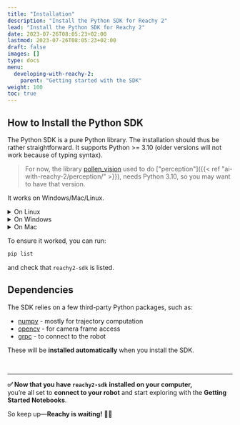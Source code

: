 ```yaml
---
title: "Installation"
description: "Install the Python SDK for Reachy 2"
lead: "Install the Python SDK for Reachy 2"
date: 2023-07-26T08:05:23+02:00
lastmod: 2023-07-26T08:05:23+02:00
draft: false
images: []
type: docs
menu:
  developing-with-reachy-2:
    parent: "Getting started with the SDK"
weight: 100
toc: true
---
```


## How to Install the Python SDK

The Python SDK is a pure Python library. The installation should thus be rather straightforward. It supports Python >= 3.10 (older versions will not work because of typing syntax). 

> For now, the library [pollen_vision](pollen-robotics/pollen-vision) used to do ["perception"]({{< ref "ai-with-reachy-2/perception/" >}}), needs Python 3.10, so you may want to have that version. 

It works on Windows/Mac/Linux.

<details>
<summary>On Linux</summary>

We recommend using [virtual environments](https://docs.python.org/3/tutorial/venv.html) for your development. They make the installation simple and avoid compatibility issues. They also come with their [pip](https://pip.pypa.io/en/stable/) command.

Inside your virtual environment, you can install the library either from PyPI or by cloning the repository:

### From PyPI

```bash
pip install reachy2-sdk
```

### From the Source

```bash
git clone https://github.com/pollen-robotics/reachy2-sdk.git
cd reachy2-sdk
pip install -e reachy2-sdk
```

</details>

<details>
<summary>On Windows</summary>

We recommend using a virtual environment, which allows you to install all the needed packages to control Reachy without conflicts with existing packages on your computer.

### Create the Virtual Environment:

1. Use Miniconda, a minimal version of the Anaconda Python distribution. Download it [here](https://www.anaconda.com/download/success): scroll down to the Miniconda Installers section and click on the Windows installer.  

    {{< img "images/sdk/getting-started/conda_install.png" 500x "miniconda">}}

2. Launch the `.exe` you just downloaded and follow the installation procedure.  

    {{< img "images/sdk/getting-started/conda_install_2.png" 500x "miniconda installer">}}

3. Open the Anaconda Powershell Prompt from your applications and type:  
    ```bash
    conda create -n <env_name> python=3.10 git
    ```
    For example:  
    ```bash
    conda create -n reachy python=3.10 git
    ```

    {{< img "images/sdk/getting-started/create_env.png" 800x "create venv">}}

4. Activate your virtual environment:
    ```bash
    conda activate <env_name>
    ```

    {{< img "images/sdk/getting-started/activate_env.png" 800x "activate venv">}}

    
### Install the SDK Client:

Inside your virtual environment, you can install the library either from PyPI or by cloning the repository:

#### From PyPI
```bash
pip install reachy2-sdk
```

#### From Source

1. Create a folder (e.g., “Dev”):
    ```bash
    mkdir Dev
    ```
2. Navigate into this folder:
    ```bash
    cd \Dev\
    ```
3. Clone the SDK repository:
    ```bash
    git clone https://github.com/pollen-robotics/reachy2-sdk.git
    ```
4. Navigate into the subfolder:
    ```bash
    cd \reachy2-sdk\
    ```
5. Install the library:
    ```bash
    pip install -e .
    ```
    This command installs all the needed packages and libraries for the SDK to work in your virtual environment.

</details>

<details>
<summary>On Mac</summary>

To be done.

</details>

To ensure it worked, you can run:
```bash
pip list
```
and check that `reachy2-sdk` is listed.

## Dependencies

The SDK relies on a few third-party Python packages, such as:

* [numpy](https://numpy.org) - mostly for trajectory computation
* [opencv](https://opencv.org) - for camera frame access
* [grpc](https://grpc.io) - to connect to the robot

These will be **installed automatically** when you install the SDK.

<br>

---

**✅ Now that you have `reachy2-sdk` installed on your computer,**  
you’re all set to **connect to your robot** and start exploring with the **Getting Started Notebooks**.

So keep up—**Reachy is waiting!** 🚀📓